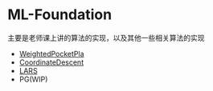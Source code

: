 # ML-Foundation
主要是老师课上讲的算法的实现，以及其他一些相关算法的实现
- [WeightedPocketPla](hw02/)
- [CoordinateDescent](hw04/) 
- [LARS](hw04/)
- PG(WIP)
